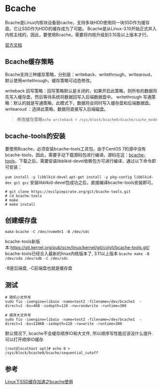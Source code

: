 # Bcache
Bcache是Linux内核块设备层cache，支持多块HDD使用同一块SSD作为缓存盘。它让SSD作为HDD的缓存成为了可能。
Bcache是从Linux-3.10开始正式并入内核主线的，因此，要使用Bcache，需要将内核升级到3.10及以上版本才行。

[官方文档](https://www.kernel.org/doc/html/latest/admin-guide/bcache.html)

## Bcache缓存策略
Bcache支持三种缓存策略，分别是：writeback、writethrough、writearoud，默认使用writethrough，缓存策略可动态修改。

writeback 回写策略：回写策略默认是关闭的，如果开启此策略，则所有的数据将先写入缓存盘，然后等待系统将数据回写入后端数据盘中。
writethrough 写通策略：默认的就是写通策略，此模式下，数据将会同时写入缓存盘和后端数据盘。
writearoud ：选择此策略，数据将直接写入后端磁盘。

> 修改缓存策略`echo writeback > /sys/block/bcache0/bcache/cache_mode`

## bcache-tools的安装

要使用Bcache，必须安装bcache-tools工具包，由于CentOS 7的源中没有bcache-tools，因此，需要手动下载源码包进行编译。源码在这：[bcache-tools](https://github.com/g2p/bcache-tools.git)，下载之后，需要安装libblkid-devel依赖包方可进行编译，通过以下命令即可安装：

`yum install -y libblkid-devel`
`apt-get install -y pkg-config libblkid-dev git gcc`
安装libblkid-devel包成功之后，直接编译bcache-tools安装即可。
```
# git clone https://evilpiepirate.org/git/bcache-tools.git
# cd bcache-tools
# make
# make install
```

## 创建缓存盘

`make-bcache -C /dev/nvme0n1 -B /dev/sdc`

bcache-tools新版本:https://git.kernel.org/pub/scm/linux/kernel/git/colyli/bcache-tools.git/
bcache-tools已经合入最新的linux内核版本了, 3.11以上版本
`bcache make -B /dev/sda /dev/sdb -C /dev/sdc`


-B是后端盘, -C前端盘也就是缓存盘
## 测试
```
# 随机小文件写
sudo fio -ioengine=libaio -name=test2 -filename=/dev/bcache1  -direct=1 -bs=4KB -iodepth=128 -rw=randwrite -runtime=300

# 顺序大文件写
sudo fio -ioengine=libaio -name=test2 -filename=/dev/bcache1  -direct=1 -bs=128KB -iodepth=128 -rw=write -runtime=300
```

默认情况下, bcache不会缓存顺序IO和大文件, 所以顺序写性能应该没什么提升. 可以打开顺序IO缓存 
```
[root@localhost opt]# echo 0 > /sys/block/bcache0/bcache/sequential_cutoff
```


## 参考
[Linux下SSD缓存加速之bcache使用](https://www.cnblogs.com/zhangxinglong/p/14247606.html)
